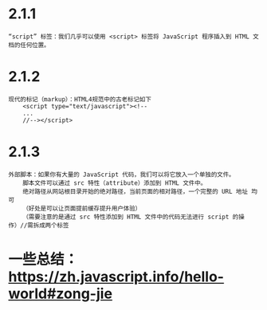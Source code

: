 # 2.1.1
    “script” 标签：我们几乎可以使用 <script> 标签将 JavaScript 程序插入到 HTML 文档的任何位置。
# 2.1.2
    现代的标记（markup）：HTML4规范中的古老标记如下
        <script type="text/javascript"><!--
        ...
        //--></script>
# 2.1.3
    外部脚本：如果你有大量的 JavaScript 代码，我们可以将它放入一个单独的文件。
        脚本文件可以通过 src 特性（attribute）添加到 HTML 文件中。
        绝对路径从网站根目录开始的绝对路径，当前页面的相对路径，一个完整的 URL 地址 均可
        （好处是可以让页面提前缓存提升用户体验）
        （需要注意的是通过 src 特性添加到 HTML 文件中的代码无法进行 script 的操作）//需拆成两个标签
# 一些总结： https://zh.javascript.info/hello-world#zong-jie
